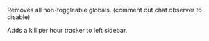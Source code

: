 Removes all non-toggleable globals. (comment out chat observer to disable) 

Adds a kill per hour tracker to left sidebar.

